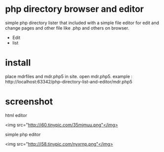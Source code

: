 php directory browser and editor
==============================

simple php directory lister that included with a simple file editor for edit and change pages and other file like .php and others on browser.

- Edit
- list

install
==============================

place mdrfiles and mdr.php5 in site.
open mdr.php5.
example : http://localhost:63342/php-directory-list-and-editor/mdr.php5

screenshot
==============================

html editor

<img src="http://i60.tinypic.com/35mjmuu.png"</img>

simple php editor

<img src="http://i58.tinypic.com/nyxrnp.png"</img>
